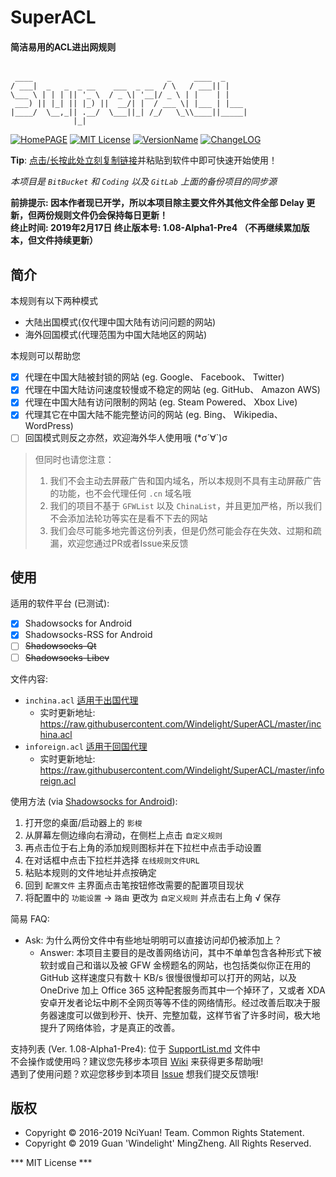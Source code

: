 # SuperACL 
#### 简洁易用的ACL进出网规则 
```

 ____                              _     ____  _
/ ___|  _   _  _ __    ___  _ __  / \   / ___|| |
\___ \ | | | || '_ \  / _ \| '__|/ _ \ | |    | |
 ___) || |_| || |_) ||  __/| |  / ___ \| |___ | |___
|____/  \__,_|| .__/  \___||_| /_/   \_\\____||_____|
              |_|

```
[![HomePAGE](https://img.shields.io/badge/Home-Page-blue.svg?style=flat)](https://powerfulweb.nciyuan.net)
[![MIT License](https://img.shields.io/badge/License-MIT-green.svg?style=flat)](https://github.com/Windelight/SuperACL/blob/master/License.md)
[![VersionName](https://img.shields.io/badge/Version-108Alpha1Pre4-orange.svg?style=flat)](https://github.com/Windelight/SuperACL/tree/master)
[![ChangeLOG](https://img.shields.io/badge/Change-Log-red.svg?style=flat)](https://github.com/Windelight/SuperACL/blob/master/ChangeLog.md)

**Tip**: [点击/长按此处立刻复制链接](https://raw.githubusercontent.com/Windelight/SuperACL/master/inchina.acl)并粘贴到软件中即可快速开始使用！  

_本项目是 `BitBucket` 和 `Coding` 以及 `GitLab` 上面的备份项目的同步源_

**前排提示: 因本作者现已开学，所以本项目除主要文件外其他文件全部 Delay 更新，但两份规则文件仍会保持每日更新！**  
**终止时间: 2019年2月17日 终止版本号: 1.08-Alpha1-Pre4 （不再继续累加版本，但文件持续更新）**  

## 简介
 本规则有以下两种模式
 * 大陆出国模式(仅代理中国大陆有访问问题的网站)
 * 海外回国模式(代理范围为中国大陆地区的网站)  

本规则可以帮助您  
- [x] 代理在中国大陆被封锁的网站 (eg. Google、 Facebook、 Twitter)
- [x] 代理在中国大陆访问速度较慢或不稳定的网站 (eg. GitHub、 Amazon AWS)
- [x] 代理在中国大陆有访问限制的网站 (eg. Steam Powered、 Xbox Live)
- [x] 代理其它在中国大陆不能完整访问的网站 (eg. Bing、 Wikipedia、 WordPress)
- [ ] 回国模式则反之亦然，欢迎海外华人使用哦 (*σ´∀`)σ
> 但同时也请您注意：  
> 1. 我们不会主动去屏蔽广告和国内域名，所以本规则不具有主动屏蔽广告的功能，也不会代理任何 `.cn` 域名哦
> 2. 我们的项目不基于 `GFWList` 以及 `ChinaList`，并且更加严格，所以我们不会添加法轮功等实在是看不下去的网站
> 3. 我们会尽可能多地完善这份列表，但是仍然可能会存在失效、过期和疏漏，欢迎您通过PR或者Issue来反馈

## 使用
适用的软件平台 (已测试):
- [x] Shadowsocks for Android
- [x] Shadowsocks-RSS for Android  
- [ ] ~~Shadowsocks-Qt~~
- [ ] ~~Shadowsocks-Libev~~

文件内容:
- `inchina.acl` <u>适用于出国代理</u>  
  - 实时更新地址: https://raw.githubusercontent.com/Windelight/SuperACL/master/inchina.acl
- `inforeign.acl` <u>适用于回国代理</u>
  - 实时更新地址: https://raw.githubusercontent.com/Windelight/SuperACL/master/inforeign.acl  

使用方法 (via [Shadowsocks for Android](https://github.com/shadowsocks/shadowsocks-android)):
 1. 打开您的桌面/启动器上的 `影梭` 
 2. 从屏幕左侧边缘向右滑动，在侧栏上点击 `自定义规则` 
 3. 再点击位于右上角的添加规则图标并在下拉栏中点击手动设置
 4. 在对话框中点击下拉栏并选择 `在线规则文件URL` 
 5. 粘贴本规则的文件地址并点按确定
 6. 回到 `配置文件` 主界面点击笔按钮修改需要的配置项目现状
 7. 将配置中的 `功能设置` -> `路由` 更改为 `自定义规则` 并点击右上角 √ 保存  
 
简易 FAQ:
 - Ask: 为什么两份文件中有些地址明明可以直接访问却仍被添加上？
     - Answer: 本项目主要目的是改善网络访问，其中不单单包含各种形式下被软封或自己和谐以及被 GFW 金榜题名的网站，也包括类似你正在用的 GitHub 这样速度只有数十 KB/s 很慢很慢却可以打开的网站，以及 OneDrive 加上 Office 365 这种配套服务而其中一个掉环了，又或者 XDA 安卓开发者论坛中刷不全网页等等不佳的网络情形。经过改善后取决于服务器速度可以做到秒开、快开、完整加载，这样节省了许多时间，极大地提升了网络体验，才是真正的改善。
 
支持列表 (Ver. 1.08-Alpha1-Pre4): 位于 [SupportList.md](https://github.com/Windelight/SuperACL/blob/master/SupportList.md) 文件中  
不会操作或使用吗？建议您先移步本项目 [Wiki](https://github.com/Windelight/SuperACL/wiki) 来获得更多帮助哦!  
遇到了使用问题？欢迎您移步到本项目 [Issue](https://github.com/Windelight/SuperACL/issues) 想我们提交反馈哦! 


## 版权
* Copyright &copy; 2016-2019 NciYuan! Team. Common Rights Statement.
* Copyright &copy; 2019 Guan 'Windelight' MingZheng. All Rights Reserved.  

*** MIT License ***
